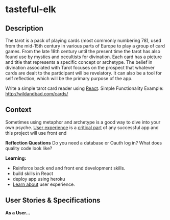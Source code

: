 # tasteful-elk

## Description

The tarot is a pack of playing cards (most commonly numbering 78), used from the mid-15th century in various parts of Europe to play a group of card games. From the late 18th century until the present time the tarot has also found use by mystics and occultists for divination. Each card has a picture and title that represents a specific concept or archetype. The belief in divination associated with Tarot focuses on the prospect that whatever cards are dealt to the participant will be revelatory. 
It can also be a tool for self reflection, which will be the primary purpose of the app.

Write a simple tarot card reader using [React](https://facebook.github.io/react).
Simple Functionality Example: http://wildandbad.com/cards/
## Context

Sometimes using metaphor and archetype is a good way to dive into your own psyche.
[User experience](https://en.wikipedia.org/wiki/User_experience) is a [critical part](https://designshack.net/articles/why-does-user-experience-matter/) of any successful app and this project will use front end

**Reflection Questions**
Do you need a database or Oauth log in?
What does quality code look like? 

**Learning:** 
- Reinforce back end and front end development skills.
- build skills in React
- deploy app using heroku
- [Learn about](http://www.jjg.net/elements/pdf/elements.pdf) user experience.  

## User Stories & Specifications

**As a User...**
- [ ] I can access the app the web.
- [x] Choose 1 of (at least) 3 card layouts.
- [x] Learn about each card layouts.
- [x] Sort cards into the layouts face down and click them to turn them over.
- [x] I can get self reflection questions based on my card results.
- [x] I am pleased by the user experience. The app is both attractive and intuitive to use.

**Additional Specifications:**
- [x] Create a library of Tarot cards and write a function that randomly presents them
- [ ]  If you use any frameworks or code libraries cite them.
- [x] Use design & UX principals to make the app clear and easy to use.
- [ ] Use Node to create a back end
- [ ] ~~Use React Native to create and deploy a functional phone app.~~
- [ ] ~~This is a multi page app:~~

Stretch Goal Ideas
- [ ]  ~~NOT use any front-end framework [no react, do it from scratch]~~
- [ ] ~~Use react native to deploy as a iphone app.~~
- [ ] Use Test Driven Development using Jasmine.
- [ ] card flipping/sorting animations  
- [ ] Celebrity Humor Tarot Deck
- [ ] Change the meaning of the card based on the positioning with other cards

### Required

_Do not remove these specs - they are required for all goals_.
- [x] The artifact produced is properly licensed, preferably with the [MIT license](https://opensource.org/licenses/MIT).
